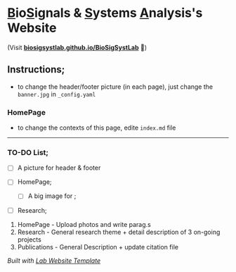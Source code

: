 
# <ins>B</ins>io<ins>S</ins>ignals & <ins>S</ins>ystems <ins>A</ins>nalysis's Website
(Visit **[biosigsystlab.github.io/BioSigSystLab](https://biosigsystlab.github.io/BioSigSystLab)** 🚀)

## Instructions;
* to change the header/footer picture (in each page), just change the ``banner.jpg`` in ``_config.yaml``

### HomePage
* to change the contexts of this page, edite ``index.md`` file

---
### TO-DO List;
- [ ] A picture for header & footer 
- [ ] HomePage;
  - [ ] A big image for ;
- [ ] Research;


1. HomePage - Upload photos and write parag.s
2. Research - General research theme + detail description of 3 on-going projects
3. Publications - General Description + update citation file

_Built with [Lab Website Template](https://greene-lab.gitbook.io/lab-website-template-docs)_
